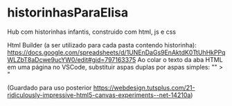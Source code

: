 # historinhasParaElisa
Hub com historinhas infantis, construido com html, js e css

Html Builder (a ser utilizado para cada pasta contendo historinha):
https://docs.google.com/spreadsheets/d/1UNEnDaGs9EnAktdK0TtUhHkPPqWLZbT8aDcwe9ucYW0/edit#gid=797163375
Ao colar o texto da aba HTML em uma página no VSCode, substituir aspas duplas por aspas simples: "" > " 

(Guardado para uso posterior
https://webdesign.tutsplus.com/21-ridiculously-impressive-html5-canvas-experiments--net-14210a)
